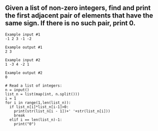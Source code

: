 ## Given a list of non-zero integers, find and print the first adjacent pair of elements that have the same sign. If there is no such pair, print 0.
```
Example input #1
-1 2 3 -1 -2

Example output #1
2 3

Example input #2
1 -3 4 -2 1

Example output #2
0
```
```
# Read a list of integers:
n = input()
list_n = list(map(int, n.split()))
i = 1
for i in range(1,len(list_n)):
  if list_n[i]*list_n[i-1]>0:
    print(str(list_n[i - 1])+' '+str(list_n[i]))
    break
  elif i == len(list_n)-1:
    print("0")
```
